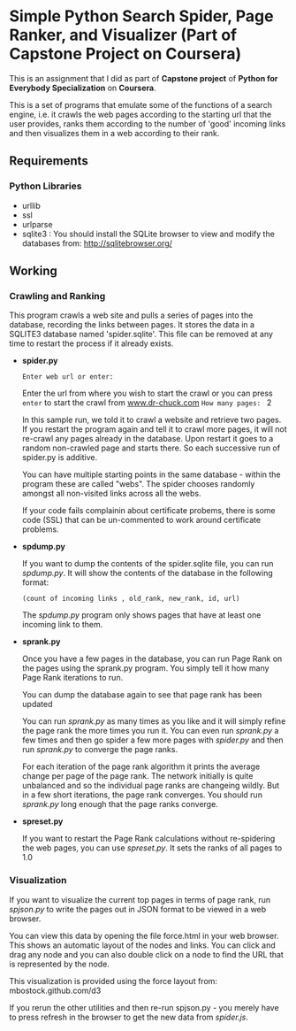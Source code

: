 # Simple Python Search Spider, Page Ranker, and Visualizer (Part of Capstone Project on Coursera)
This is an assignment that I did as part of **Capstone project** of **Python for Everybody Specialization** on **Coursera**. 

This is a set of programs that emulate some of the functions of a 
search engine, i.e. it crawls the web pages according to the starting url that the user provides, ranks them according to the 
number of 'good' incoming links and then visualizes them in a web according to their rank.

## Requirements
### Python Libraries
* urllib
* ssl
* urlparse
* sqlite3 : 
You should install the SQLite browser to view and modify 
the databases from: http://sqlitebrowser.org/

## Working
### Crawling and Ranking ###
This program crawls a web site and pulls a series of pages into the
database, recording the links between pages. It stores the data in a SQLITE3 database named
'spider.sqlite'.  This file can be removed at any time to restart the
process if it already exists.

* **spider.py**

  ```Enter web url or enter:```
  
    Enter the url from where you wish to start the crawl or you can press `enter` to start the crawl from www.dr-chuck.com
  ```How many pages: ``` 2
  
    In this sample run, we told it to crawl a website and retrieve two 
    pages.  If you restart the program again and tell it to crawl more
    pages, it will not re-crawl any pages already in the database.  Upon 
    restart it goes to a random non-crawled page and starts there.  So 
    each successive run of spider.py is additive.

    You can have multiple starting points in the same database - 
    within the program these are called "webs".   The spider
    chooses randomly amongst all non-visited links across all
    the webs.
    
    If your code fails complainin about certificate probems, 
there is some code (SSL) that can be un-commented to work
around certificate problems.

* **spdump.py**

  If you want to dump the contents of the spider.sqlite file, you can 
  run *spdump.py*.
  It will show the contents of the database in the following format:
  
  ```(count of incoming links , old_rank, new_rank, id, url)```
  
  The *spdump.py* program only shows pages that have at least one incoming link to them.
  
* **sprank.py**
  
  Once you have a few pages in the database, you can run Page Rank on the
  pages using the sprank.py program.  You simply tell it how many Page
  Rank iterations to run.
  
  You can dump the database again to see that page rank has been updated
  
  You can run *sprank.py* as many times as you like and it will simply refine
  the page rank the more times you run it.  You can even run *sprank.py* a few times
  and then go spider a few more pages with *spider.py* and then run *sprank.py*
  to converge the page ranks.
  
  For each iteration of the page rank algorithm it prints the average
  change per page of the page rank. The network initially is quite 
  unbalanced and so the individual page ranks are changeing wildly.
  But in a few short iterations, the page rank converges.  You 
  should run *sprank.py* long enough that the page ranks converge.
  
* **spreset.py**
  
  If you want to restart the Page Rank calculations without re-spidering the 
  web pages, you can use *spreset.py*. It sets the ranks of all pages to 1.0
  
### Visualization ###

If you want to visualize the current top pages in terms of page rank,
run *spjson.py* to write the pages out in JSON format to be viewed in a
web browser.

You can view this data by opening the file force.html in your web browser.  
This shows an automatic layout of the nodes and links.  You can click and 
drag any node and you can also double click on a node to find the URL
that is represented by the node.

This visualization is provided using the force layout from: mbostock.github.com/d3

If you rerun the other utilities and then re-run spjson.py - you merely
have to press refresh in the browser to get the new data from *spider.js*.
  
  
